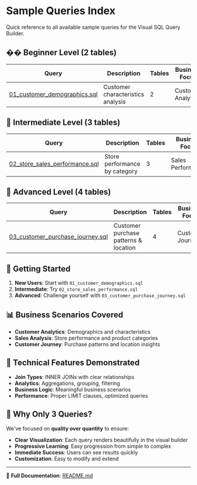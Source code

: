# Sample Queries Index

Quick reference to all available sample queries for the Visual SQL Query Builder.

## �� **Beginner Level (2 tables)**

| Query | Description | Tables | Business Focus |
|-------|-------------|---------|----------------|
| [01_customer_demographics.sql](01_customer_demographics.sql) | Customer characteristics analysis | 2 | Customer Analytics |

## 🌿 **Intermediate Level (3 tables)**

| Query | Description | Tables | Business Focus |
|-------|-------------|---------|----------------|
| [02_store_sales_performance.sql](02_store_sales_performance.sql) | Store performance by category | 3 | Sales Performance |

## 🌳 **Advanced Level (4 tables)**

| Query | Description | Tables | Business Focus |
|-------|-------------|---------|----------------|
| [03_customer_purchase_journey.sql](03_customer_purchase_journey.sql) | Customer purchase patterns & location | 4 | Customer Journey |

## 🚀 **Getting Started**

1. **New Users**: Start with `01_customer_demographics.sql`
2. **Intermediate**: Try `02_store_sales_performance.sql`
3. **Advanced**: Challenge yourself with `03_customer_purchase_journey.sql`

## 📊 **Business Scenarios Covered**

- **Customer Analytics**: Demographics and characteristics
- **Sales Analysis**: Store performance and product categories
- **Customer Journey**: Purchase patterns and location insights

## 🔧 **Technical Features Demonstrated**

- **Join Types**: INNER JOINs with clear relationships
- **Analytics**: Aggregations, grouping, filtering
- **Business Logic**: Meaningful business scenarios
- **Performance**: Proper LIMIT clauses, optimized queries

## 🎯 **Why Only 3 Queries?**

We've focused on **quality over quantity** to ensure:
- **Clear Visualization**: Each query renders beautifully in the visual builder
- **Progressive Learning**: Easy progression from simple to complex
- **Immediate Success**: Users can see results quickly
- **Customization**: Easy to modify and extend

---

📖 **Full Documentation**: [README.md](README.md)
